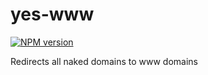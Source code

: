 yes-www
=======

[![NPM version](https://badge.fury.io/js/yes-www.png)](http://badge.fury.io/js/yes-www)

Redirects all naked domains to www domains
